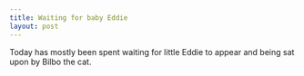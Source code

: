```yaml
---
title: Waiting for baby Eddie
layout: post
---
```


Today has mostly been spent waiting for little Eddie to appear and being sat upon by Bilbo the cat.

